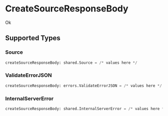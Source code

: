 # CreateSourceResponseBody

Ok


## Supported Types

### Source

```python
createSourceResponseBody: shared.Source = /* values here */
```

### ValidateErrorJSON

```python
createSourceResponseBody: errors.ValidateErrorJSON = /* values here */
```

### InternalServerError

```python
createSourceResponseBody: shared.InternalServerError = /* values here */
```

